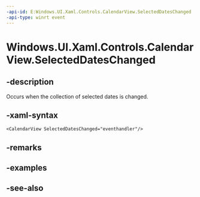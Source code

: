 ```yaml
---
-api-id: E:Windows.UI.Xaml.Controls.CalendarView.SelectedDatesChanged
-api-type: winrt event
---
```


<!-- Event syntax
public event Windows.Foundation.TypedEventHandler SelectedDatesChanged<Windows.UI.Xaml.Controls.CalendarView,  Windows.UI.Xaml.Controls.CalendarViewSelectedDatesChangedEventArgs>
-->

# Windows.UI.Xaml.Controls.CalendarView.SelectedDatesChanged

## -description
Occurs when the collection of selected dates is changed.



## -xaml-syntax
```xaml
<CalendarView SelectedDatesChanged="eventhandler"/>
```


## -remarks

## -examples

## -see-also
